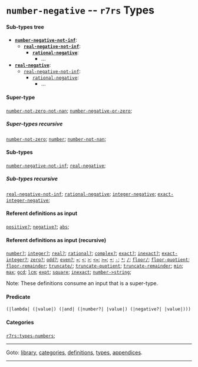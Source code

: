

<a id='type__r7rs__number-negative'></a>

# `number-negative` -- `r7rs` Types


#### Sub-types tree

* **[`number-negative-not-inf`](../../r7rs/types/number-negative-not-inf.md#type__r7rs__number-negative-not-inf)**:
  * **[`real-negative-not-inf`](../../r7rs/types/real-negative-not-inf.md#type__r7rs__real-negative-not-inf)**:
    * **[`rational-negative`](../../r7rs/types/rational-negative.md#type__r7rs__rational-negative)**:
      * ...
* **[`real-negative`](../../r7rs/types/real-negative.md#type__r7rs__real-negative)**:
  * [`real-negative-not-inf`](../../r7rs/types/real-negative-not-inf.md#type__r7rs__real-negative-not-inf):
    * [`rational-negative`](../../r7rs/types/rational-negative.md#type__r7rs__rational-negative):
      * ...


#### Super-type

[`number-not-zero-not-nan`](../../r7rs/types/number-not-zero-not-nan.md#type__r7rs__number-not-zero-not-nan);
[`number-negative-or-zero`](../../r7rs/types/number-negative-or-zero.md#type__r7rs__number-negative-or-zero);


##### Super-types recursive

[`number-not-zero`](../../r7rs/types/number-not-zero.md#type__r7rs__number-not-zero);
[`number`](../../r7rs/types/number.md#type__r7rs__number);
[`number-not-nan`](../../r7rs/types/number-not-nan.md#type__r7rs__number-not-nan);


#### Sub-types

[`number-negative-not-inf`](../../r7rs/types/number-negative-not-inf.md#type__r7rs__number-negative-not-inf);
[`real-negative`](../../r7rs/types/real-negative.md#type__r7rs__real-negative);


##### Sub-types recursive

[`real-negative-not-inf`](../../r7rs/types/real-negative-not-inf.md#type__r7rs__real-negative-not-inf);
[`rational-negative`](../../r7rs/types/rational-negative.md#type__r7rs__rational-negative);
[`integer-negative`](../../r7rs/types/integer-negative.md#type__r7rs__integer-negative);
[`exact-integer-negative`](../../r7rs/types/exact-integer-negative.md#type__r7rs__exact-integer-negative);


#### Referent definitions as input

[`positive?`](../../r7rs/definitions/positive_3f.md#definition__r7rs__positive_3f);
[`negative?`](../../r7rs/definitions/negative_3f.md#definition__r7rs__negative_3f);
[`abs`](../../r7rs/definitions/abs.md#definition__r7rs__abs);


#### Referent definitions as input (recursive)

[`number?`](../../r7rs/definitions/number_3f.md#definition__r7rs__number_3f);
[`integer?`](../../r7rs/definitions/integer_3f.md#definition__r7rs__integer_3f);
[`real?`](../../r7rs/definitions/real_3f.md#definition__r7rs__real_3f);
[`rational?`](../../r7rs/definitions/rational_3f.md#definition__r7rs__rational_3f);
[`complex?`](../../r7rs/definitions/complex_3f.md#definition__r7rs__complex_3f);
[`exact?`](../../r7rs/definitions/exact_3f.md#definition__r7rs__exact_3f);
[`inexact?`](../../r7rs/definitions/inexact_3f.md#definition__r7rs__inexact_3f);
[`exact-integer?`](../../r7rs/definitions/exact-integer_3f.md#definition__r7rs__exact-integer_3f);
[`zero?`](../../r7rs/definitions/zero_3f.md#definition__r7rs__zero_3f);
[`odd?`](../../r7rs/definitions/odd_3f.md#definition__r7rs__odd_3f);
[`even?`](../../r7rs/definitions/even_3f.md#definition__r7rs__even_3f);
[`=`](../../r7rs/definitions/ZZZZ__3d.md#definition__r7rs__ZZZZ__3d);
[`<`](../../r7rs/definitions/ZZZZ__3c.md#definition__r7rs__ZZZZ__3c);
[`>`](../../r7rs/definitions/ZZZZ__3e.md#definition__r7rs__ZZZZ__3e);
[`<=`](../../r7rs/definitions/ZZZZ__3c_3d.md#definition__r7rs__ZZZZ__3c_3d);
[`>=`](../../r7rs/definitions/ZZZZ__3e_3d.md#definition__r7rs__ZZZZ__3e_3d);
[`+`](../../r7rs/definitions/ZZZZ__2b.md#definition__r7rs__ZZZZ__2b);
[`-`](../../r7rs/definitions/ZZZZ__2d.md#definition__r7rs__ZZZZ__2d);
[`*`](../../r7rs/definitions/ZZZZ__2a.md#definition__r7rs__ZZZZ__2a);
[`/`](../../r7rs/definitions/ZZZZ__2f.md#definition__r7rs__ZZZZ__2f);
[`floor/`](../../r7rs/definitions/floor_2f.md#definition__r7rs__floor_2f);
[`floor-quotient`](../../r7rs/definitions/floor-quotient.md#definition__r7rs__floor-quotient);
[`floor-remainder`](../../r7rs/definitions/floor-remainder.md#definition__r7rs__floor-remainder);
[`truncate/`](../../r7rs/definitions/truncate_2f.md#definition__r7rs__truncate_2f);
[`truncate-quotient`](../../r7rs/definitions/truncate-quotient.md#definition__r7rs__truncate-quotient);
[`truncate-remainder`](../../r7rs/definitions/truncate-remainder.md#definition__r7rs__truncate-remainder);
[`min`](../../r7rs/definitions/min.md#definition__r7rs__min);
[`max`](../../r7rs/definitions/max.md#definition__r7rs__max);
[`gcd`](../../r7rs/definitions/gcd.md#definition__r7rs__gcd);
[`lcm`](../../r7rs/definitions/lcm.md#definition__r7rs__lcm);
[`expt`](../../r7rs/definitions/expt.md#definition__r7rs__expt);
[`square`](../../r7rs/definitions/square.md#definition__r7rs__square);
[`inexact`](../../r7rs/definitions/inexact.md#definition__r7rs__inexact);
[`number->string`](../../r7rs/definitions/number-_3e_string.md#definition__r7rs__number-_3e_string);

Note:  These definitions consume an input that is a super-type.


#### Predicate

```
(|lambda| (|value|) (|and| (|number?| |value|) (|negative?| |value|)))
```


#### Categories

[`r7rs:types-numbers`](../../r7rs/categories/r7rs_3a_types-numbers.md#category__r7rs__r7rs_3a_types-numbers);

----

Goto: [library](../../r7rs/_index.md#library__r7rs), [categories](../../r7rs/categories/_index.md#toc__r7rs__categories), [definitions](../../r7rs/definitions/_index.md#toc__r7rs__definitions), [types](../../r7rs/types/_index.md#toc__r7rs__types), [appendices](../../r7rs/appendices/_index.md#toc__r7rs__appendices).

----

